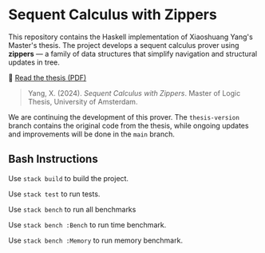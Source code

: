 # Sequent Calculus with Zippers

This repository contains the Haskell implementation of Xiaoshuang Yang's Master's thesis. The project develops a sequent calculus prover using **zippers** — a family of data structures that simplify navigation and structural updates in tree.

📄 [Read the thesis (PDF)](https://eprints.illc.uva.nl/id/eprint/2354/1/MoL-2024-23.text.pdf)

> Yang, X. (2024). *Sequent Calculus with Zippers*. Master of Logic Thesis, University of Amsterdam.

We are continuing the development of this prover.
The `thesis-version` branch contains the original code from the thesis,
while ongoing updates and improvements will be done in the `main` branch.

## Bash Instructions

Use `stack build` to build the project.

Use `stack test` to run tests.

Use `stack bench` to run all benchmarks

Use `stack bench :Bench` to run time benchmark.

Use `stack bench :Memory` to run memory benchmark.
